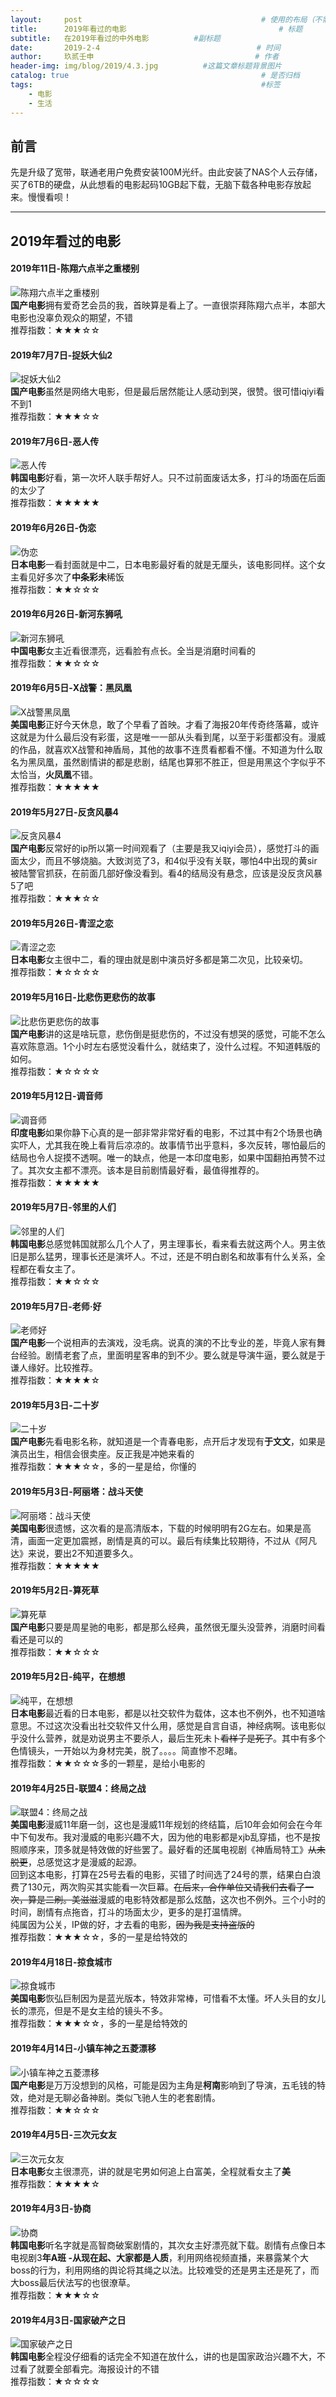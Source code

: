 ```yaml
---
layout:     post   				                        # 使用的布局（不需要改）
title:      2019年看过的电影 			            	        # 标题 
subtitle:   在2019年看过的中外电影          #副标题
date:       2019-2-4            				       # 时间
author:     玖贰壬申					            	# 作者
header-img: img/blog/2019/4.3.jpg 	       #这篇文章标题背景图片
catalog: true 					                     	# 是否归档
tags:							                     	#标签
    - 电影
    - 生活
---
```

## 前言

先是升级了宽带，联通老用户免费安装100M光纤。由此安装了NAS个人云存储，买了6TB的硬盘，从此想看的电影起码10GB起下载，无脑下载各种电影存放起来。慢慢看呗！

---


## 2019年看过的电影

####  2019年11日-陈翔六点半之重楼别
![陈翔六点半之重楼别](https://blog-1257973271.cos.ap-shanghai.myqcloud.com/%E9%99%88%E7%BF%94%E5%85%AD%E7%82%B9%E5%8D%8A%E4%B9%8B%E9%87%8D%E6%A5%BC%E5%88%AB.jpg)<br>
**国产电影**拥有爱奇艺会员的我，首映算是看上了。一直很崇拜陈翔六点半，本部大电影也没辜负观众的期望，不错<br>
推荐指数：★★★☆☆


####  2019年7月7日-捉妖大仙2
![捉妖大仙2](https://blog-1257973271.cos.ap-shanghai.myqcloud.com/%E6%8D%89%E5%A6%96%E5%A4%A7%E4%BB%992.jpg)<br>
**国产电影**虽然是网络大电影，但是最后居然能让人感动到哭，很赞。很可惜iqiyi看不到1<br>
推荐指数：★★★☆☆


####  2019年7月6日-恶人传
![恶人传](https://blog-1257973271.cos.ap-shanghai.myqcloud.com/%E6%81%B6%E4%BA%BA%E4%BC%A0.jpg)<br>
**韩国电影**好看，第一次坏人联手帮好人。只不过前面废话太多，打斗的场面在后面的太少了<br>
推荐指数：★★★★★


####  2019年6月26日-伪恋
![伪恋](https://blog-1257973271.cos.ap-shanghai.myqcloud.com/%E4%BC%AA%E6%81%8B.jpg)<br>
**日本电影**一看封面就是中二，日本电影最好看的就是无厘头，该电影同样。这个女主看见好多次了**中条彩未**稀饭<br>
推荐指数：★★☆☆☆


####  2019年6月26日-新河东狮吼
![新河东狮吼](https://blog-1257973271.cos.ap-shanghai.myqcloud.com/%E6%96%B0%E6%B2%B3%E4%B8%9C%E7%8B%AE%E5%90%BC.jpg)<br>
**中国电影**女主近看很漂亮，远看脸有点长。全当是消磨时间看的<br>
推荐指数：★★☆☆☆


####  2019年6月5日-X战警：黑凤凰
![X战警黑凤凰](https://blog-1257973271.cos.ap-shanghai.myqcloud.com/X%E6%88%98%E8%AD%A6-%E9%BB%91%E5%87%A4%E5%87%B0.jpg)<br>
**美国电影**正好今天休息，敢了个早看了首映。才看了海报20年传奇终落幕，或许这就是为什么最后没有彩蛋，这是唯一一部从头看到尾，以至于彩蛋都没有。漫威的作品，就喜欢X战警和神盾局，其他的故事不连贯看都看不懂。不知道为什么取名为黑凤凰，虽然剧情讲的都是悲剧，结尾也算邪不胜正，但是用黑这个字似乎不太恰当，**火凤凰**不错。<br>
推荐指数：★★★★★


####  2019年5月27日-反贪风暴4
![反贪风暴4](https://blog-1257973271.cos.ap-shanghai.myqcloud.com/%E5%8F%8D%E8%B4%AA%E9%A3%8E%E6%9A%B44.jpg)<br>
**国产电影**反常好的ip所以第一时间观看了（主要是我又iqiyi会员），感觉打斗的画面太少，而且不够烧脑。大致浏览了3，和4似乎没有关联，哪怕4中出现的黄sir被陆警官抓获，在前面几部好像没看到。看4的结局没有悬念，应该是没反贪风暴5了吧<br>
推荐指数：★★★☆☆


####  2019年5月26日-青涩之恋
![青涩之恋](https://nas-1257973271.cos.ap-guangzhou.myqcloud.com/%E9%9D%92%E6%B6%A9%E4%B9%8B%E6%81%8B.jpg)<br>
**日本电影**女主很中二，看的理由就是剧中演员好多都是第二次见，比较亲切。<br>
推荐指数：★☆☆☆☆


####  2019年5月16日-比悲伤更悲伤的故事
![比悲伤更悲伤的故事](https://nas-1257973271.cos.ap-guangzhou.myqcloud.com/%E6%AF%94%E6%82%B2%E4%BC%A4%E6%9B%B4%E6%82%B2%E4%BC%A4%E7%9A%84%E6%95%85%E4%BA%8B.jpg)<br>
**国产电影**讲的这是啥玩意，悲伤倒是挺悲伤的，不过没有想哭的感觉，可能不怎么喜欢陈意涵。1个小时左右感觉没看什么，就结束了，没什么过程。不知道韩版的如何。<br>
推荐指数：★☆☆☆☆


####  2019年5月12日-调音师
![调音师](https://blog-1257973271.cos.ap-shanghai.myqcloud.com/%E8%B0%83%E9%9F%B3%E5%B8%88.jpg)<br>
**印度电影**如果你静下心真的是一部非常非常好看的电影，不过其中有2个场景也确实吓人，尤其我在晚上看背后凉凉的。故事情节出乎意料，多次反转，哪怕最后的结局也令人捉摸不透啊。唯一的缺点，他是一本印度电影，如果中国翻拍再赞不过了。其次女主都不漂亮。该本是目前剧情最好看，最值得推荐的。<br>
推荐指数：★★★★★


####  2019年5月7日-邻里的人们
![邻里的人们](https://blog-1257973271.cos.ap-shanghai.myqcloud.com/%E9%82%BB%E9%87%8C%E7%9A%84%E4%BA%BA%E4%BB%AC.jpg)<br>
**韩国电影**总感觉韩国就那么几个人了，男主理事长，看来看去就这两个人。男主依旧是那么猛男，理事长还是演坏人。不过，还是不明白剧名和故事有什么关系，全程都在看女主了。<br>
推荐指数：★★☆☆☆


####  2019年5月7日-老师·好
![老师好](https://blog-1257973271.cos.ap-shanghai.myqcloud.com/%E8%80%81%E5%B8%88%E5%A5%BD.jpg)<br>
**国产电影**一个说相声的去演戏，没毛病。说真的演的不比专业的差，毕竟人家有舞台经验。剧情老套了点，里面明星客串的到不少。要么就是导演牛逼，要么就是于谦人缘好。比较推荐。<br>
推荐指数：★★★★☆


####  2019年5月3日-二十岁
![二十岁](https://blog-1257973271.cos.ap-shanghai.myqcloud.com/%E4%BA%8C%E5%8D%81%E5%B2%81.jpg)<br>
**国产电影**先看电影名称，就知道是一个青春电影，点开后才发现有**于文文**，如果是演员出生，相信会很卖座。反正我是冲她来看的<br>
推荐指数：★★★☆☆，多的一星是给，你懂的


####  2019年5月3日-阿丽塔：战斗天使
![阿丽塔：战斗天使](https://blog-1257973271.cos.ap-shanghai.myqcloud.com/%E9%98%BF%E4%B8%BD%E5%A1%94%EF%BC%9A%E6%88%98%E6%96%97%E5%A4%A9%E4%BD%BF.jpg)<br>
**美国电影**很遗憾，这次看的是高清版本，下载的时候明明有2G左右。如果是高清，画面一定更加震撼，剧情是真的可以。最后有续集比较期待，不过从《阿凡达》来说，要出2不知道要多久。<br>
推荐指数：★★★★★


####  2019年5月2日-算死草
![算死草](https://blog-1257973271.cos.ap-shanghai.myqcloud.com/%E7%AE%97%E6%AD%BB%E8%8D%89.jpg)<br>
**国产电影**只要是周星驰的电影，都是那么经典，虽然很无厘头没营养，消磨时间看看还是可以的<br>
推荐指数：★★☆☆☆


####  2019年5月2日-纯平，在想想
![纯平，在想想](	https://blog-1257973271.cos.ap-shanghai.myqcloud.com/%E7%BA%AF%E5%B9%B3%E5%9C%A8%E6%83%B3%E6%83%B3.jpg)<br>
**日本电影**最近看的日本电影，都是以社交软件为载体，这本也不例外，也不知道啥意思。不过这次没看出社交软件又什么用，感觉是自言自语，神经病啊。该电影似乎没什么营养，就是劝说男主不要杀人，最后生死未卜~~看样子是死了~~。其中有多个色情镜头，一开始以为身材完美，脱了。。。。简直惨不忍睹。<br>
推荐指数：★★☆☆☆多的一颗星，是给小电影的


####  2019年4月25日-联盟4：终局之战
![联盟4：终局之战](	https://blog-1257973271.cos.ap-shanghai.myqcloud.com/%E5%A4%8D%E4%BB%87%E8%80%85%E8%81%94%E7%9B%9F4.jpg)<br>
**美国电影**漫威11年磨一剑，这也是漫威11年规划的终结篇，后10年会如何会在今年中下旬发布。我对漫威的电影兴趣不大，因为他的电影都是xjb乱穿插，也不是按照顺序来，顶多就是特效做的好些罢了。最好看的还属电视剧《神盾局特工》~~从未脱更~~，总感觉这才是漫威的起源。<br>
回到这本电影，打算在25号去看的电影，买错了时间选了24号的票，结果白白浪费了130元，两次购买其实能看一次巨幕。~~在后来，合作单位又请我们去看了一次，算是二刷。美滋滋~~漫威的电影特效都是那么炫酷，这次也不例外。三个小时的时间，剧情有点拖沓，打斗的场面太少，更多的是打温情牌。<br>
纯属因为公关，IP做的好，才去看的电影，~~因为我是支持盗版的~~<br>
推荐指数：★★★☆☆，多的一星是给特效的


####  2019年4月18日-掠食城市
![掠食城市](https://blog-1257973271.cos.ap-shanghai.myqcloud.com/%E6%8E%A0%E9%A3%9F%E5%9F%8E%E5%B8%82.jpg)<br>
**美国电影**恢弘巨制因为是蓝光版本，特效非常棒，可惜看不太懂。坏人头目的女儿长的漂亮，但是不是女主给的镜头不多。<br>
推荐指数：★★★☆☆，多的一星是给特效的


####  2019年4月14日-小镇车神之五菱漂移
![小镇车神之五菱漂移](https://blog-1257973271.cos.ap-shanghai.myqcloud.com/%E5%B0%8F%E9%95%87%E8%BD%A6%E7%A5%9E%E4%B9%8B%E4%BA%94%E8%8F%B1%E6%BC%82%E7%A7%BB.jpg)<br>
**国产电影**是万万没想到的风格，可能是因为主角是**柯南**影响到了导演，五毛钱的特效，绝对是无聊必备神剧。类似飞驰人生的老套剧情。<br>
推荐指数：★★☆☆☆


####  2019年4月5日-三次元女友
![三次元女友](https://blog-1257973271.cos.ap-shanghai.myqcloud.com/p2520170117.jpg)<br>
**日本电影**女主很漂亮，讲的就是宅男如何追上白富美，全程就看女主了**美**<br>
推荐指数：★★★★☆


####  2019年4月3日-协商
![协商](https://blog-1257973271.cos.ap-shanghai.myqcloud.com/%E5%8D%8F%E5%95%86.jpg)<br>
**韩国电影**听名字就是高智商破案剧情的，其次女主好漂亮就下载。剧情有点像日本电视剧3**年A班 -从现在起、大家都是人质**，利用网络视频直播，来暴露某个大boss的行为，利用网络的舆论将其绳之以法。比较难受的还是男主还是死了，而大boss最后伏法写的也很潦草。<br>
推荐指数：★★★☆☆


####  2019年4月3日-国家破产之日
![国家破产之日](https://blog-1257973271.cos.ap-shanghai.myqcloud.com/%E7%A0%B4%E4%BA%A7%E5%9B%BD%E5%AE%B6%E4%B9%8B%E6%97%A5.jpg)<br>
**韩国电影**全程没仔细看的话完全不知道在放什么，讲的也是国家政治兴趣不大，不过看了就要全部看完。海报设计的不错<br>
推荐指数：★☆☆☆☆
